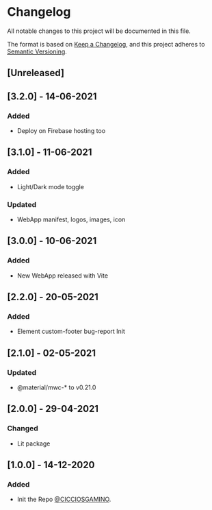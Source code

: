 # Changelog
All notable changes to this project will be documented in this file.

The format is based on [Keep a Changelog](https://keepachangelog.com/en/1.0.0/),
and this project adheres to [Semantic Versioning](https://semver.org/spec/v2.0.0.html).

## [Unreleased]

## [3.2.0] - 14-06-2021
### Added
  - Deploy on Firebase hosting too

## [3.1.0] - 11-06-2021
### Added
  - Light/Dark mode toggle
### Updated
  - WebApp manifest, logos, images, icon

## [3.0.0] - 10-06-2021
### Added
  - New WebApp released with Vite

## [2.2.0] - 20-05-2021
### Added
  - Element custom-footer bug-report Init

## [2.1.0] - 02-05-2021
### Updated 
  - @material/mwc-* to v0.21.0

## [2.0.0] - 29-04-2021
### Changed
  - Lit package

## [1.0.0] - 14-12-2020
### Added
- Init the Repo [@CICCIOSGAMINO](https://github.com/CICCIOSGAMINO).